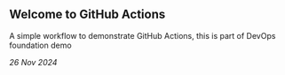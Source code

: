 ## Welcome to GitHub Actions

A simple workflow to demonstrate GitHub Actions, this is part of DevOps foundation demo

*26 Nov 2024*
